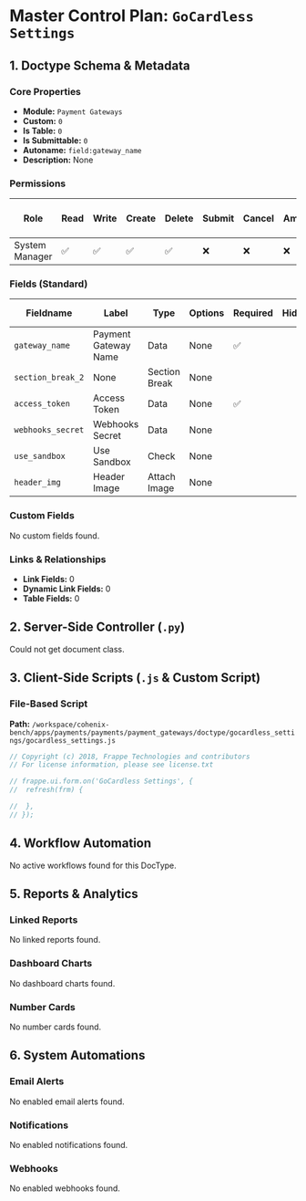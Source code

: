 # Master Control Plan: `GoCardless Settings`

## 1. Doctype Schema & Metadata

### Core Properties
- **Module:** `Payment Gateways`
- **Custom:** `0`
- **Is Table:** `0`
- **Is Submittable:** `0`
- **Autoname:** `field:gateway_name`
- **Description:** None

### Permissions
| Role | Read | Write | Create | Delete | Submit | Cancel | Amend | Report | Import | Export | Print | Email | Share | Set User Perms |
|---|---|---|---|---|---|---|---|---|---|---|---|---|---|---|
| System Manager | ✅ | ✅ | ✅ | ✅ | ❌ | ❌ | ❌ | ✅ | ❌ | ✅ | ✅ | ✅ | ✅ | ❌ |


### Fields (Standard)
| Fieldname | Label | Type | Options | Required | Hidden | Read Only | Default | Description |
|---|---|---|---|---|---|---|---|---|
| `gateway_name` | Payment Gateway Name | Data | None | ✅ |  |  | None | None |
| `section_break_2` | None | Section Break | None |  |  |  | None | None |
| `access_token` | Access Token | Data | None | ✅ |  |  | None | None |
| `webhooks_secret` | Webhooks Secret | Data | None |  |  |  | None | None |
| `use_sandbox` | Use Sandbox | Check | None |  |  |  | 0 | None |
| `header_img` | Header Image | Attach Image | None |  |  |  | None | None |


### Custom Fields
No custom fields found.


### Links & Relationships
- **Link Fields:** 0
- **Dynamic Link Fields:** 0
- **Table Fields:** 0

## 2. Server-Side Controller (`.py`)
Could not get document class.


## 3. Client-Side Scripts (`.js` & Custom Script)
### File-Based Script
**Path:** `/workspace/cohenix-bench/apps/payments/payments/payment_gateways/doctype/gocardless_settings/gocardless_settings.js`
```javascript
// Copyright (c) 2018, Frappe Technologies and contributors
// For license information, please see license.txt

// frappe.ui.form.on('GoCardless Settings', {
// 	refresh(frm) {

// 	},
// });

```




## 4. Workflow Automation
No active workflows found for this DocType.


## 5. Reports & Analytics
### Linked Reports
No linked reports found.


### Dashboard Charts
No dashboard charts found.


### Number Cards
No number cards found.


## 6. System Automations
### Email Alerts
No enabled email alerts found.


### Notifications
No enabled notifications found.


### Webhooks
No enabled webhooks found.
